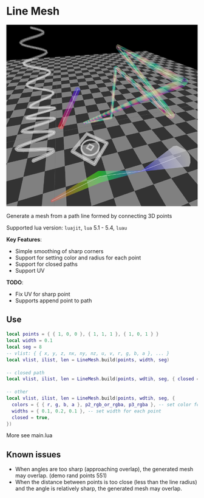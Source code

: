 Line Mesh
===========

![demo](./demo.png)

Generate a mesh from a path line formed by connecting 3D points

Supported lua version: `luajit`, `lua` 5.1 - 5.4, `luau`

**Key Features**:

* Simple smoothing of sharp corners
* Support for setting color and radius for each point
* Support for closed paths
* Support UV


**TODO**:

* Fix UV for sharp point
* Supports append point to path


## Use

```lua
local points = { { 1, 0, 0 }, { 1, 1, 1 }, { 1, 0, 1 } }
local width = 0.1
local seg = 8
-- vlist: { { x, y, z, nx, ny, nz, u, v, r, g, b, a }, ... }
local vlist, ilist, len = LineMesh.build(points, width, seg)

-- closed path
local vlist, ilist, len = LineMesh.build(points, wdtih, seg, { closed = true })

-- other
local vlist, ilist, len = LineMesh.build(points, wdtih, seg, {
  colors = { { r, g, b, a }, p2_rgb_or_rgba, p3_rgba }, -- set color for each point
  widths = { 0.1, 0.2, 0.1 }, -- set width for each point
  closed = true,
})
```

More see main.lua


## Known issues

* When angles are too sharp (approaching overlap), the generated mesh may overlap. (demo rand points 551)
* When the distance between points is too close (less than the line radius) and the angle is relatively sharp, the generated mesh may overlap.
